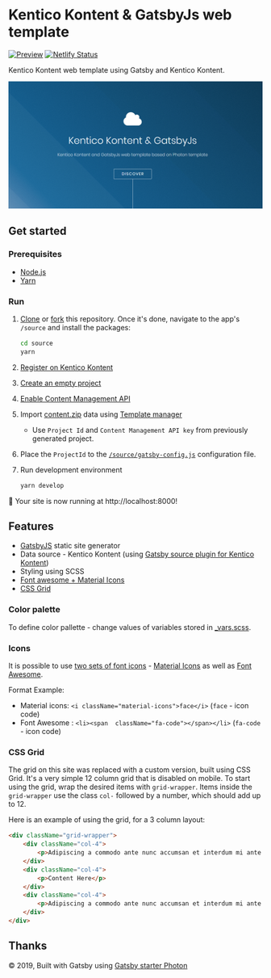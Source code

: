 # Kentico Kontent & GatsbyJs web template

[![Preview](https://img.shields.io/badge/-Preview-brightgreen.svg)](https://kontent-template-gatsby-landing-page-photon.netlify.com)
[![Netlify Status](https://api.netlify.com/api/v1/badges/ba608493-8415-46e4-87c9-19f025f56619/deploy-status)](https://app.netlify.com/sites/kontent-template-gatsby-landing-page-photon/deploys)

Kentico Kontent web template using Gatsby and Kentico Kontent.

![template preview](/template.png)

## Get started

### Prerequisites

* [Node.js](https://nodejs.org/en/download/)
* [Yarn](https://yarnpkg.com/en/docs/install)

### Run

1. [Clone](https://git-scm.com/docs/git-clone) or [fork](https://hub.github.com/hub-fork.1.html) this repository. Once it's done, navigate to the app's `/source`  and install the packages:

    ```sh
    cd source
    yarn
    ```

1. [Register on Kentico Kontent](http://app.kontent.ai)
1. [Create an empty project](https://docs.kontent.ai/tutorials/set-up-projects/manage-projects/creating-and-archiving-projects)
1. [Enable Content Management API](https://docs.kontent.ai/tutorials/set-up-projects/migrate-content/importing-to-kentico-kontent#a-enabling-the-api-for-your-project)
1. Import [content.zip](/content.zip) data using [Template manager](https://kentico.github.io/kontent-template-manager/import-from-file)
    * Use `Project Id` and `Content Management API key` from previously generated project.
1. Place the `ProjectId` to the  [`/source/gatsby-config.js`](/source/gatsby-config.js#L13) configuration file.
1. Run development environment

    ```sh
    yarn develop
    ```

🚀 Your site is now running at http://localhost:8000!

## Features

* [GatsbyJS](https://www.gatsbyjs.org/) static site generator
* Data source - Kentico Kontent (using [Gatsby source plugin for Kentico Kontent](https://www.gatsbyjs.org/packages/gatsby-source-kentico-cloud/))
* Styling using SCSS
* [Font awesome + Material Icons](#Icons)
* [CSS Grid](#CSS-Grid)

### Color palette

To define color pallette - change values of variables stored in [_vars.scss](https://github.com/Simply007/kontent-template-gatsby-landing-page-photon/blob/master/source/src/assets/scss/libs/_vars.scss#L32).

### Icons

It is possible to use [two sets of font icons](https://github.com/Simply007/kontent-template-gatsby-landing-page-photon/tree/master/source/src/assets/css) - [Material Icons](https://material.io/tools/icons/) as well as [Font Awesome](https://fontawesome.com/).

Format Example:

* Material icons: `<i className="material-icons">face</i>` (`face` - icon code)
* Font Awesome : `<li><span  className="fa-code"></span></li>` (`fa-code` - icon code)

### CSS Grid

The grid on this site was replaced with a custom version, built using CSS Grid. It's a very simple 12 column grid that is disabled on mobile. To start using the grid, wrap the desired items with `grid-wrapper`. Items inside the `grid-wrapper` use the class `col-` followed by a number, which should add up to 12.

Here is an example of using the grid, for a 3 column layout:

```html
<div className="grid-wrapper">
    <div className="col-4">
        <p>Adipiscing a commodo ante nunc accumsan et interdum mi ante adipiscing. A nunc lobortis non nisl amet vis sed volutpat aclacus nascetur ac non. Lorem curae et ante amet sapien sed tempus adipiscing id accumsan.</p>
    </div>
    <div className="col-4">
        <p>Content Here</p>
    </div>
    <div className="col-4">
        <p>Adipiscing a commodo ante nunc accumsan et interdum mi ante adipiscing. A nunc lobortis non nisl amet vis sed volutpat aclacus nascetur ac non. Lorem curae et ante amet sapien sed tempus adipiscing id accumsan.</p>
    </div>
</div>
```

## Thanks

 © 2019, Built with Gatsby using [Gatsby starter Photon](https://www.gatsbyjs.org/starters/codebushi/gatsby-starter-photon/)
